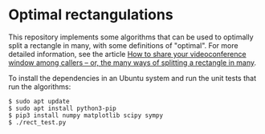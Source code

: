 # Optimal rectangulations

This repository implements some algorithms that can be used to optimally
split a rectangle in many, with some definitions of "optimal". For more
detailed information, see the article [How to share your videoconference window among callers – or, the many ways of splitting a rectangle in many](https://www.alfonsobeato.net/uncategorized/the-many-ways-of-splitting-a-rectangle-in-many).

To install the dependencies in an Ubuntu system and run the unit tests
that run the algorithms:

```
$ sudo apt update
$ sudo apt install python3-pip
$ pip3 install numpy matplotlib scipy sympy
$ ./rect_test.py
```
